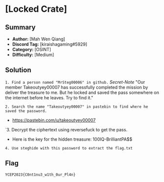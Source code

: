 [Locked Crate]
===

## Summary
* **Author:** [Mah Wen Qiang]
* **Discord Tag:** [kiraishagaming#5929]
* **Category:** [OSINT]
* **Difficulty:** [Medium]

## Solution

`1. Find a person named "MrSteg00006" in github.`
*Secret-Note*
"Our member Takeoutyey00007 has successfully completed the mission by deliver the treasure to me. But he locked and saved the pass somewhere on the internet before he leaves. Try to find it."

`2. Search the name "Takeoutyey00007" in pastebin to find where he saved the password.`
- https://pastebin.com/u/takeoutyey00007

`3. Decrypt the ciphertext using reversefuck to get the pass.
- Here is the key for the hidden treasure:
  100IQ-BrilliantPA$$

`4. Use steghide with this password to extract the flag.txt`

## Flag
```
YCEP2023{C0nt1nu3_w1th_0ur_Pl4n}